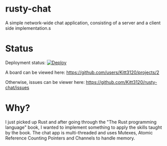 # rusty-chat

A simple network-wide chat application, consisting of a server and a client side implementation.s

# Status

Deployment status: [![Deploy](https://github.com/Kitt3120/rusty-chat/actions/workflows/deploy.yml/badge.svg)](https://github.com/Kitt3120/rusty-chat/actions/workflows/deploy.yml)

A board can be viewed here: https://github.com/users/Kitt3120/projects/2

Otherwise, issues can be viewer here: https://github.com/Kitt3120/rusty-chat/issues

# Why?

I just picked up Rust and after going through the "The Rust programming language" book, I wanted to implement something to apply the skills taught by the book. The chat app is multi-threaded and uses Mutexes, Atomic Reference Counting Pointers and Channels to handle memory.
